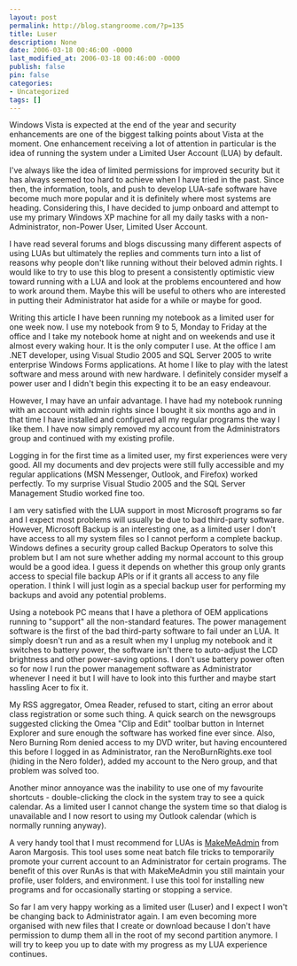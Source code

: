 ```yaml
---
layout: post
permalink: http://blog.stangroome.com/?p=135
title: Luser
description: None
date: 2006-03-18 00:46:00 -0000
last_modified_at: 2006-03-18 00:46:00 -0000
publish: false
pin: false
categories:
- Uncategorized
tags: []
---
```

Windows Vista is expected at the end of the year and security enhancements are one of the biggest talking points about Vista at the moment. One enhancement receiving a lot of attention in particular is the idea of running the system under a Limited User Account (LUA) by default.  
  
I've always like the idea of limited permissions for improved security but it has always seemed too hard to achieve when I have tried in the past. Since then, the information, tools, and push to develop LUA-safe software have become much more popular and it is definitely where most systems are heading. Considering this, I have decided to jump onboard and attempt to use my primary Windows XP machine for all my daily tasks with a non-Administrator, non-Power User, Limited User Account.  
  
I have read several forums and blogs discussing many different aspects of using LUAs but ultimately the replies and comments turn into a list of reasons why people don't like running without their beloved admin rights. I would like to try to use this blog to present a consistently optimistic view toward running with a LUA and look at the problems encountered and how to work around them. Maybe this will be useful to others who are interested in putting their Administrator hat aside for a while or maybe for good.  
  
Writing this article I have been running my notebook as a limited user for one week now. I use my notebook from 9 to 5, Monday to Friday at the office and I take my notebook home at night and on weekends and use it almost every waking hour. It is the only computer I use. At the office I am .NET developer, using Visual Studio 2005 and SQL Server 2005 to write enterprise Windows Forms applications. At home I like to play with the latest software and mess around with new hardware. I definitely consider myself a power user and I didn't begin this expecting it to be an easy endeavour.  
  
However, I may have an unfair advantage. I have had my notebook running with an account with admin rights since I bought it six months ago and in that time I have installed and configured all my regular programs the way I like them. I have now simply removed my account from the Administrators group and continued with my existing profile.  
  
Logging in for the first time as a limited user, my first experiences were very good. All my documents and dev projects were still fully accessible and my regular applications (MSN Messenger, Outlook, and Firefox) worked perfectly. To my surprise Visual Studio 2005 and the SQL Server Management Studio worked fine too.  
  
I am very satisfied with the LUA support in most Microsoft programs so far and I expect most problems will usually be due to bad third-party software. However, Microsoft Backup is an interesting one, as a limited user I don't have access to all my system files so I cannot perform a complete backup. Windows defines a security group called Backup Operators to solve this problem but I am not sure whether adding my normal account to this group would be a good idea. I guess it depends on whether this group only grants access to special file backup APIs or if it grants all access to any file operation. I think I will just login as a special backup user for performing my backups and avoid any potential problems.  
  
Using a notebook PC means that I have a plethora of OEM applications running to "support" all the non-standard features. The power management software is the first of the bad third-party software to fail under an LUA. It simply doesn't run and as a result when my I unplug my notebook and it switches to battery power, the software isn't there to auto-adjust the LCD brightness and other power-saving options. I don't use battery power often so for now I run the power management software as Administrator whenever I need it but I will have to look into this further and maybe start hassling Acer to fix it.  
  
My RSS aggregator, Omea Reader, refused to start, citing an error about class registration or some such thing. A quick search on the newsgroups suggested clicking the Omea "Clip and Edit" toolbar button in Internet Explorer and sure enough the software has worked fine ever since. Also, Nero Burning Rom denied access to my DVD writer, but having encountered this before I logged in as Administrator, ran the NeroBurnRights.exe tool (hiding in the Nero folder), added my account to the Nero group, and that problem was solved too.  
  
Another minor annoyance was the inability to use one of my favourite shortcuts - double-clicking the clock in the system tray to see a quick calendar. As a limited user I cannot change the system time so that dialog is unavailable and I now resort to using my Outlook calendar (which is normally running anyway).  
  
A very handy tool that I must recommend for LUAs is [MakeMeAdmin](http://blogs.msdn.com/aaron_margosis/archive/2004/07/24/193721.aspx) from Aaron Margosis. This tool uses some neat batch file tricks to temporarily promote your current account to an Administrator for certain programs. The benefit of this over RunAs is that with MakeMeAdmin you still maintain your profile, user folders, and environment. I use this tool for installing new programs and for occasionally starting or stopping a service.  
  
So far I am very happy working as a limited user (Luser) and I expect I won't be changing back to Administrator again. I am even becoming more organised with new files that I create or download because I don't have permission to dump them all in the root of my second partition anymore. I will try to keep you up to date with my progress as my LUA experience continues.  
  